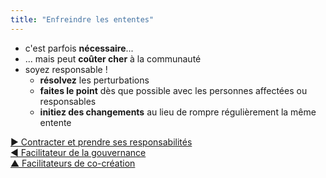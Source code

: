 ```yaml
---
title: "Enfreindre les ententes"
---
```



- c'est parfois **nécessaire**...
- ... mais peut **coûter cher** à la communauté
- soyez responsable ! 
    - **résolvez** les perturbations
    - **faites le point** dès que possible avec les personnes affectées ou responsables
    - **initiez des changements** au lieu de rompre régulièrement la même entente

[&#9654; Contracter et prendre ses responsabilités](contracting-and-accountability.html)<br/>[&#9664; Facilitateur de la gouvernance](governance-facilitator.html)<br/>[&#9650; Facilitateurs de co-création](enablers-of-co-creation.html)

